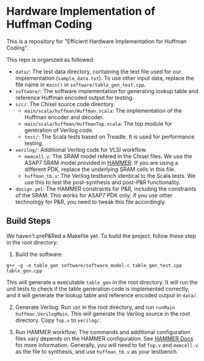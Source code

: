 # Hardware Implementation of Huffman Coding

This is a repository for "Efficient Hardware Implementation for Huffman Coding". 

This repo is organized as followed:

- `data/`: The test data directory, containing the text file used for our implementation (`sample_data.txt`). To use other input data, replace the file name in `main()` in `software/table_gen_test.cpp`.
- `software/`: The software implementation for generating lookup table and reference Huffman encoded output for testing.
- `src/`: The Chisel source code directory.
    - `main/scala/huffman/Huffman.scala`: The implementation of the Huffman encoder and decoder.
    - `main/scala/huffman/HuffmanTop.scala`: The top module for generation of Verilog code.
    - `test/`: The Scala tests based on Treadle. It is used for performance testing.
- `verilog/`: Additional Verilog code for VLSI workflow.
    - `memcell.v`: The SRAM model refered in the Chisel files. We use the ASAP7 SRAM model provided in [HAMMER](https://github.com/ucb-bar/hammer/tree/master/src/hammer-vlsi/technology/asap7). If you are using a different PDK, replace the underlying SRAM cells in this file.
    - `huffman_tb.v`: The Verilog testbench identical to the Scala tests. We use this to test the post-synthesis and post-P&R functionality.
- `design.yml`: The HAMMER constraints for P&R, including the constraints of the SRAM. This works for ASAP7 PDK only; if you use other technology for P&R, you need to tweak this file accordingly. 

## Build Steps

We haven't preP&Red a Makefile yet. To build the project, follow these step in the root directory:

1. Build the software: 
```
g++ -g -o table_gen software/software_model.c table_gen_test.cpp table_gen.cpp
```
This will generate a executable `table_gen` in the root directory. It will run the unit tests to check if the table generation code is implemented correctly,
and it will generate the lookup table and reference encoded output in `data/`.

2. Generate Verilog:
Run `sbt` in the root directory, and run `runMain huffman.VerilogMain`. This will generate the Verilog source in the root directory. Copy `Top.v` to `verilog/`. 

3. Run HAMMER workflow;
The commands and additional configuration files vary depends on the HAMMER configuration. See [HAMMER Docs](https://hammer-vlsi.readthedocs.io/en/latest/index.html) for more information. Generally, you will need to list `Top.v` and `memcell.v` as the file to synthesis, and use `huffman_tb.v` as your testbench. 
